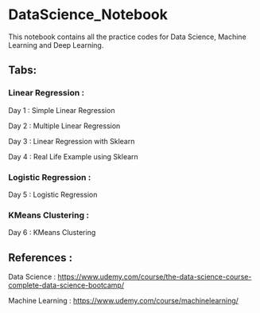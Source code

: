 # DataScience_Notebook 

This notebook contains all the practice codes for Data Science, Machine Learning and Deep Learning.

## Tabs:
  ### Linear Regression :
  Day 1 : Simple Linear Regression 
  
  Day 2 : Multiple Linear Regression
  
  Day 3 : Linear Regression with Sklearn
  
  Day 4 : Real Life Example using Sklearn
  
  ### Logistic Regression :
  Day 5 : Logistic Regression
  
  ### KMeans Clustering :
  Day 6 : KMeans Clustering 

## References :
Data Science : https://www.udemy.com/course/the-data-science-course-complete-data-science-bootcamp/

Machine Learning : https://www.udemy.com/course/machinelearning/
